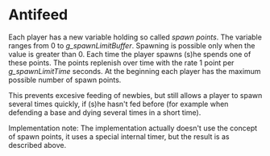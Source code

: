 Antifeed
========
Each player has a new variable holding so called *spawn points*. The variable
ranges from 0 to *g_spawnLimitBuffer*. Spawning is possible only when the value
is greater than 0. Each time the player spawns (s)he spends one of these
points. The points replenish over time with the rate 1 point per
*g_spawnLimitTime* seconds. At the beginning each player has the maximum
possible number of spawn points.

This prevents excesive feeding of newbies, but still allows a player to
spawn several times quickly, if (s)he hasn't fed before (for example
when defending a base and dying several times in a short time).

Implementation note: The implementation actually doesn't use the concept of
spawn points, it uses a special internal timer, but the result is as
described above.
